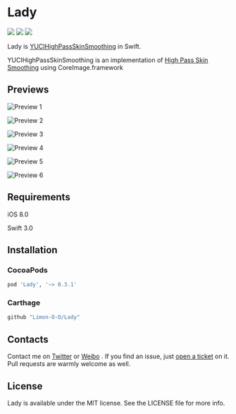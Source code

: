 # Lady

<p>
<a href="http://cocoadocs.org/docsets/Lady"><img src="https://img.shields.io/cocoapods/v/Lady.svg?style=flat"></a>
<a href="https://github.com/Carthage/Carthage/"><img src="https://img.shields.io/badge/Carthage-compatible-4BC51D.svg?style=flat"></a>
<a href="https://raw.githubusercontent.com/Limon-O-O/Lady/master/LICENSE"><img src="https://img.shields.io/cocoapods/l/Lady.svg?style=flat"></a>
</p>

Lady is [YUCIHighPassSkinSmoothing](https://github.com/YuAo/YUCIHighPassSkinSmoothing) in Swift.

YUCIHighPassSkinSmoothing is an implementation of [High Pass Skin Smoothing](https://www.google.com.hk/#newwindow=1&safe=strict&q=High+Pass+Skin+Smoothing) using CoreImage.framework

## Previews
![Preview 1](http://yuao.github.io/YUCIHighPassSkinSmoothing/previews/1.jpg)

![Preview 2](http://yuao.github.io/YUCIHighPassSkinSmoothing/previews/2.jpg)

![Preview 3](http://yuao.github.io/YUCIHighPassSkinSmoothing/previews/3.jpg)

![Preview 4](http://yuao.github.io/YUCIHighPassSkinSmoothing/previews/4.jpg)

![Preview 5](http://yuao.github.io/YUCIHighPassSkinSmoothing/previews/5.jpg)

![Preview 6](http://yuao.github.io/YUCIHighPassSkinSmoothing/previews/6.jpg)

## Requirements

iOS 8.0

Swift 3.0

## Installation

### CocoaPods

```ruby
pod 'Lady', '~> 0.3.1'
```
### Carthage

```ruby
github "Limon-O-O/Lady"
```

## Contacts

Contact me on [Twitter](https://twitter.com/Limon______) or [Weibo](http://weibo.com/u/1783821582) . If you find an issue, just [open a ticket](https://github.com/Limon-O-O/Lady/issues/new) on it. Pull requests are warmly welcome as well.

## License
Lady is available under the MIT license. See the LICENSE file for more info.


